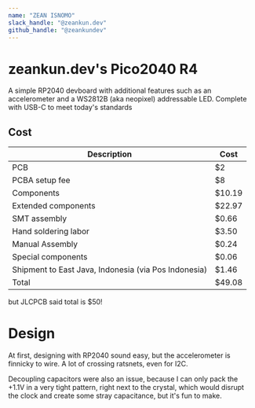 ```yaml
---
name: "ZEAN ISNOMO"
slack_handle: "@zeankun.dev"
github_handle: "@zeankundev"
---
```


# zeankun.dev's Pico2040 R4

A simple RP2040 devboard with additional features such as an accelerometer and a WS2812B (aka neopixel) addressable LED. Complete with USB-C to meet today's standards

## Cost
| Description           | Cost   |
|-----------------------|--------|
| PCB                   | $2     |
| PCBA setup fee        | $8     |
| Components            | $10.19 |
| Extended components   | $22.97 |
| SMT assembly          | $0.66  |
| Hand soldering labor  | $3.50  |
| Manual Assembly       | $0.24  |
| Special components    | $0.06  |
| Shipment to East Java, Indonesia (via Pos Indonesia) | $1.46  |
| Total                 | $49.08 |

but JLCPCB said total is $50!

# Design
At first, designing with RP2040  sound easy, but the accelerometer is finnicky to wire. A lot of crossing ratsnets, even for I2C.

Decoupling capacitors were also an issue, because I can only pack the +1.1V in a very tight pattern, right next to the crystal, which would disrupt the clock and create some stray capacitance, but it's fun to make.
